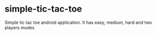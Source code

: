 # simple-tic-tac-toe
Simple tic tac toe android application. It has easy, medium, hard and two players modes
